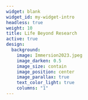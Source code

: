 ```yaml
---
widget: blank
widget_id: my-widget-intro
headless: true
weight: 10
title: Life Beyond Research
active: true
design:
  background:
    image: Immersion2023.jpeg
    image_darken: 0.5
    image_size: contain
    image_position: center
    image_parallax: true
    text_color_light: true
    columns: "1"
---
```

